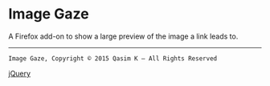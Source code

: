 # Image Gaze

A Firefox add-on to show a large preview of the image a link leads to.

---

`Image Gaze, Copyright © 2015 Qasim K — All Rights Reserved`

[jQuery](https://jquery.org/)